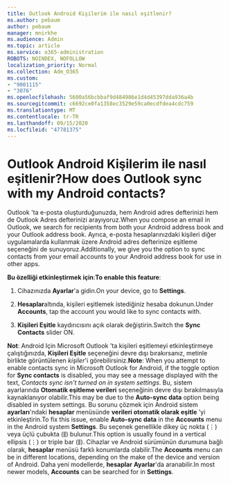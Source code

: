 ```yaml
---
title: Outlook Android Kişilerim ile nasıl eşitlenir?
ms.author: pebaum
author: pebaum
manager: mnirkhe
ms.audience: Admin
ms.topic: article
ms.service: o365-administration
ROBOTS: NOINDEX, NOFOLLOW
localization_priority: Normal
ms.collection: Adm_O365
ms.custom:
- "9001115"
- "3076"
ms.openlocfilehash: 5600a56bcbbaf9d484986e1d4d45397dda936a4b
ms.sourcegitcommit: c6692ce0fa1358ec3529e59ca0ecdfdea4cdc759
ms.translationtype: MT
ms.contentlocale: tr-TR
ms.lasthandoff: 09/15/2020
ms.locfileid: "47781375"
---
```

# <a name="how-does-outlook-sync-with-my-android-contacts"></a><span data-ttu-id="adbc6-102">Outlook Android Kişilerim ile nasıl eşitlenir?</span><span class="sxs-lookup"><span data-stu-id="adbc6-102">How does Outlook sync with my Android contacts?</span></span>

<span data-ttu-id="adbc6-103">Outlook 'ta e-posta oluşturduğunuzda, hem Android adres defterinizi hem de Outlook Adres defterinizi arayıyoruz.</span><span class="sxs-lookup"><span data-stu-id="adbc6-103">When you compose an email in Outlook, we search for recipients from both your Android address book and your Outlook address book.</span></span> <span data-ttu-id="adbc6-104">Ayrıca, e-posta hesaplarınızdaki kişileri diğer uygulamalarda kullanmak üzere Android adres defterinize eşitleme seçeneğini de sunuyoruz.</span><span class="sxs-lookup"><span data-stu-id="adbc6-104">Additionally, we give you the option to sync contacts from your email accounts to your Android address book for use in other apps.</span></span> 
 
<span data-ttu-id="adbc6-105">**Bu özelliği etkinleştirmek için**:</span><span class="sxs-lookup"><span data-stu-id="adbc6-105">**To enable this feature**:</span></span>
 
1. <span data-ttu-id="adbc6-106">Cihazınızda **Ayarlar**'a gidin.</span><span class="sxs-lookup"><span data-stu-id="adbc6-106">On your device, go to **Settings**.</span></span>

2. <span data-ttu-id="adbc6-107">**Hesaplar**altında, kişileri eşitlemek istediğiniz hesaba dokunun.</span><span class="sxs-lookup"><span data-stu-id="adbc6-107">Under **Accounts**, tap the account you would like to sync contacts with.</span></span>

3. <span data-ttu-id="adbc6-108">**Kişileri Eşitle** kaydırıcısını açık olarak değiştirin.</span><span class="sxs-lookup"><span data-stu-id="adbc6-108">Switch the **Sync Contacts** slider ON.</span></span>
 
<span data-ttu-id="adbc6-109">**Not**: Android Için Microsoft Outlook 'ta kişileri eşitlemeyi etkinleştirmeye çalıştığınızda, **Kişileri Eşitle** seçeneğini devre dışı bırakırsanız, metinle birlikte görüntülenen *kişiler*'i görebilirsiniz.</span><span class="sxs-lookup"><span data-stu-id="adbc6-109">**Note**: When you attempt to enable contacts sync in Microsoft Outlook for Android, if the toggle option for **Sync contacts** is disabled, you may see a message displayed with the text, *Contacts sync isn't turned on in system settings*.</span></span> <span data-ttu-id="adbc6-110">Bu, sistem ayarlarında **Otomatik eşitleme verileri** seçeneğinin devre dışı bırakılmasıyla kaynaklanıyor olabilir.</span><span class="sxs-lookup"><span data-stu-id="adbc6-110">This may be due to the **Auto-sync data** option being disabled in system settings.</span></span> <span data-ttu-id="adbc6-111">Bu sorunu çözmek için Android sistem **ayarları**'ndaki **hesaplar** menüsünde **verileri otomatik olarak eşitle** 'yi etkinleştirin.</span><span class="sxs-lookup"><span data-stu-id="adbc6-111">To fix this issue, enable  **Auto-sync data** in the  **Accounts** menu in the Android system  **Settings**.</span></span> <span data-ttu-id="adbc6-112">Bu seçenek genellikle dikey üç nokta (⋮) veya üçlü çubukta (⫼) bulunur.</span><span class="sxs-lookup"><span data-stu-id="adbc6-112">This option is usually found in a vertical ellipsis (⋮) or triple bar (⫼).</span></span> <span data-ttu-id="adbc6-113">Cihazlar ve Android sürümünün durumuna bağlı olarak,  **hesaplar** menüsü farklı konumlarda olabilir.</span><span class="sxs-lookup"><span data-stu-id="adbc6-113">The  **Accounts** menu can be in different locations, depending on the make of the device and version of Android.</span></span> <span data-ttu-id="adbc6-114">Daha yeni modellerde, **hesaplar** **Ayarlar**'da aranabilir.</span><span class="sxs-lookup"><span data-stu-id="adbc6-114">In most newer models, **Accounts** can be searched for in **Settings**.</span></span>